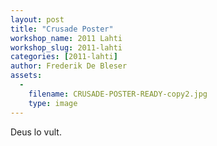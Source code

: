 ```yaml
---
layout: post
title: "Crusade Poster"
workshop_name: 2011 Lahti
workshop_slug: 2011-lahti
categories: [2011-lahti]
author: Frederik De Bleser
assets:
  -
    filename: CRUSADE-POSTER-READY-copy2.jpg
    type: image
---
```

Deus lo vult.
